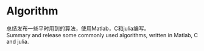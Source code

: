 # Algorithm
总结发布一些平时用到的算法，使用Matlab，C和julia编写。  
Summary and release some commonly used algorithms, written in Matlab, C and julia.
